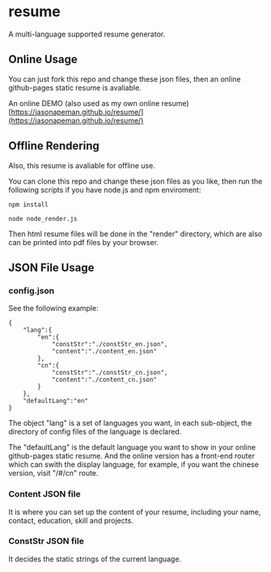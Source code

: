 # resume

A multi-language supported resume generator. 

## Online Usage

You can just fork this repo and change these json files, then an online github-pages static resume is avaliable.

An online DEMO (also used as my own online resume) [https://jasonapeman.github.io/resume/](https://jasonapeman.github.io/resume/)

## Offline Rendering

Also, this resume is avaliable for offline use.

You can clone this repo and change these json files as you like, then run the following scripts if you have node.js and npm enviroment:

    npm install

    node node_render.js

Then html resume files will be done in the "render" directory, which are also can be printed into pdf files by your browser.

## JSON File Usage

### config.json

See the following example:

    {
        "lang":{
            "en":{
                "constStr":"./constStr_en.json",
                "content":"./content_en.json"
            },
            "cn":{
                "constStr":"./constStr_cn.json",
                "content":"./content_cn.json"
            }
        },
        "defaultLang":"en"
    }

The object "lang" is a set of languages you want, in each sub-object, the directory of config files of the language is declared.

The "defaultLang" is the default language you want to show in your online github-pages static resume. And the online version has a front-end router which can swith the display language, for example, if you want the chinese version, visit "/#/cn" route.

### Content JSON file

It is where you can set up the content of your resume, including your name, contact, education, skill and projects.

### ConstStr JSON file

It decides the static strings of the current language.